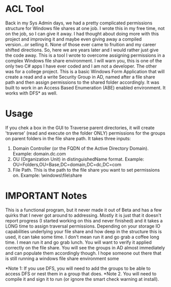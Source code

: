 # ACL Tool

Back in my Sys Admin days, we had a pretty complicated permissions structure for Windows file shares at one job. I wrote this in my free time, not on the job, so I can give it away. I had thought about doing more with this project and improving it and maybe even giving away a compiled version...or selling it. None of those ever came to fruition and my career shifted directions. So, here we are years later and I would rather just give the code away. This is a tool I wrote to overcome assigning permissions in a complex Windows file share environment. I will warn you, this is one of the only two C# apps I have ever coded and I am not a developer. The other was for a college project. This is a basic Windows Form Application that will create a read and a write Security Group in AD, named after a file share path and then assign permissions to the shared folder accordingly. It was built to work in an Access Based Enumeration (ABE) enabled environment. It works with DFS* as well. 

# Usage
If you chek a box in the GUI to Traverse parent directories, it will create 'traverse' (read and execute on the folder ONLY) permissions for the groups on parent folders in the file share path. It takes three inputs:

1. Domain Controller (or the FQDN of the Active Directory Domain). Example: domain.dc.com
2. OU (Organization Unit) in distinguishedName format. Example: OU=Folders,OU=Base,DC=domain,DC=dc,DC=com
3. File Path. This is the path to the file share you want to set permissions on. Example: \windows\file\share

# IMPORTANT Notes
This is a functional program, but it never made it out of Beta and has a few quirks that I never got around to addressing. Mostly it is just that it doesn't report progress (I started working on this and never finished) and it takes a LONG time to assign traversal permissions. Depending on your storage IO capabilities underlying your file share and how deep in the structure this is used, it can take some time. I don't mean run it and go grab a coffee long time. I mean run it and go grab lunch. You will want to verify it applied correctly on the file share. You will see the groups in AD almost immediately and can populate them accordingly though. I hope someone out there that is still running a windows file share environment some

*Note 1: If you use DFS, you will need to add the groups to be able to access DFS or nest them in a group that does.
*Note 2. You will need to compile it and sign it to run (or ignore the smart check warning at install).
